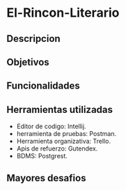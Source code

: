 # El-Rincon-Literario
## Descripcion
## Objetivos
## Funcionalidades
## Herramientas utilizadas
* Editor de codigo: Intellij.
* herramienta de pruebas: Postman.
* Herramienta organizativa: Trello.
* Apis de refuerzo: Gutendex.
* BDMS: Postgrest.
## Mayores desafios
